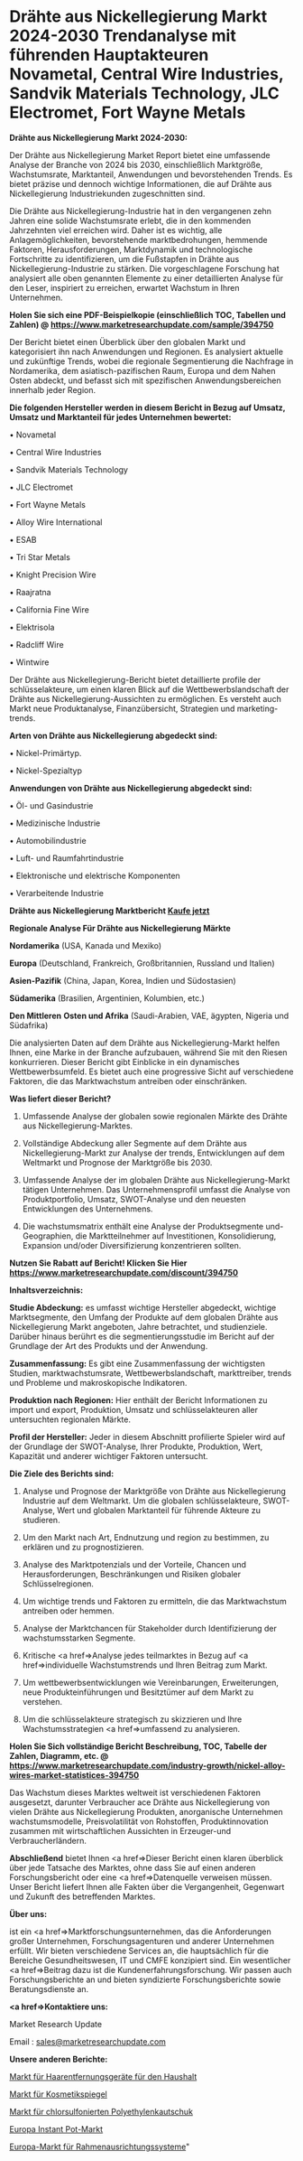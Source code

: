 # Drähte aus Nickellegierung Markt 2024-2030 Trendanalyse mit führenden Hauptakteuren Novametal, Central Wire Industries, Sandvik Materials Technology, JLC Electromet, Fort Wayne Metals

<strong>Drähte aus Nickellegierung Markt 2024-2030:</strong>

Der Drähte aus Nickellegierung Market Report bietet eine umfassende Analyse der Branche von 2024 bis 2030, einschließlich Marktgröße, Wachstumsrate, Marktanteil, Anwendungen und bevorstehenden Trends. Es bietet präzise und dennoch wichtige Informationen, die auf Drähte aus Nickellegierung Industriekunden zugeschnitten sind.

Die Drähte aus Nickellegierung-Industrie hat in den vergangenen zehn Jahren eine solide Wachstumsrate erlebt, die in den kommenden Jahrzehnten viel erreichen wird. Daher ist es wichtig, alle Anlagemöglichkeiten, bevorstehende marktbedrohungen, hemmende Faktoren, Herausforderungen, Marktdynamik und technologische Fortschritte zu identifizieren, um die Fußstapfen in Drähte aus Nickellegierung-Industrie zu stärken. Die vorgeschlagene Forschung hat analysiert alle oben genannten Elemente zu einer detaillierten Analyse für den Leser, inspiriert zu erreichen, erwartet Wachstum in Ihren Unternehmen.

<strong>Holen Sie sich eine PDF-Beispielkopie (einschließlich TOC, Tabellen und Zahlen) @
</strong><strong><a href=https://www.marketresearchupdate.com/sample/394750><strong>https://www.marketresearchupdate.com/sample/394750</u></font></a></strong></strong>

Der Bericht bietet einen Überblick über den globalen Markt und kategorisiert ihn nach Anwendungen und Regionen. Es analysiert aktuelle und zukünftige Trends, wobei die regionale Segmentierung die Nachfrage in Nordamerika, dem asiatisch-pazifischen Raum, Europa und dem Nahen Osten abdeckt, und befasst sich mit spezifischen Anwendungsbereichen innerhalb jeder Region.

<strong>Die folgenden Hersteller werden in diesem Bericht in Bezug auf Umsatz, Umsatz und Marktanteil für jedes Unternehmen bewertet:</strong>

• Novametal

• Central Wire Industries

• Sandvik Materials Technology

• JLC Electromet

• Fort Wayne Metals

• Alloy Wire International

• ESAB

• Tri Star Metals

• Knight Precision Wire

• Raajratna

• California Fine Wire

• Elektrisola

• Radcliff Wire

• Wintwire

Der Drähte aus Nickellegierung-Bericht bietet detaillierte profile der schlüsselakteure, um einen klaren Blick auf die Wettbewerbslandschaft der Drähte aus Nickellegierung-Aussichten zu ermöglichen. Es versteht auch Markt neue Produktanalyse, Finanzübersicht, Strategien und marketing-trends.

<strong>Arten von Drähte aus Nickellegierung abgedeckt sind:</strong>

• Nickel-Primärtyp.

• Nickel-Spezialtyp

<strong>Anwendungen von Drähte aus Nickellegierung abgedeckt sind:</strong>

• Öl- und Gasindustrie

• Medizinische Industrie

• Automobilindustrie

• Luft- und Raumfahrtindustrie

• Elektronische und elektrische Komponenten

• Verarbeitende Industrie

<strong>Drähte aus Nickellegierung Marktbericht <a href=https://www.marketresearchupdate.com/buynow/394750>Kaufe jetzt</a></strong>

<strong>Regionale Analyse Für Drähte aus Nickellegierung Märkte</strong>

<strong>Nordamerika</strong> (USA, Kanada und Mexiko)

<strong>Europa</strong> (Deutschland, Frankreich, Großbritannien, Russland und Italien)

<strong>Asien-Pazifik</strong> (China, Japan, Korea, Indien und Südostasien)

<strong>Südamerika</strong> (Brasilien, Argentinien, Kolumbien, etc.)

<strong>Den Mittleren</strong> <strong>Osten und Afrika</strong> (Saudi-Arabien, VAE, ägypten, Nigeria und Südafrika)

Die analysierten Daten auf dem Drähte aus Nickellegierung-Markt helfen Ihnen, eine Marke in der Branche aufzubauen, während Sie mit den Riesen konkurrieren. Dieser Bericht gibt Einblicke in ein dynamisches Wettbewerbsumfeld. Es bietet auch eine progressive Sicht auf verschiedene Faktoren, die das Marktwachstum antreiben oder einschränken.

<strong>Was liefert dieser Bericht?</strong>

1. Umfassende Analyse der globalen sowie regionalen Märkte des Drähte aus Nickellegierung-Marktes.

2. Vollständige Abdeckung aller Segmente auf dem Drähte aus Nickellegierung-Markt zur Analyse der trends, Entwicklungen auf dem Weltmarkt und Prognose der Marktgröße bis 2030.

3. Umfassende Analyse der im globalen Drähte aus Nickellegierung-Markt tätigen Unternehmen. Das Unternehmensprofil umfasst die Analyse von Produktportfolio, Umsatz, SWOT-Analyse und den neuesten Entwicklungen des Unternehmens.

4. Die wachstumsmatrix enthält eine Analyse der Produktsegmente und-Geographien, die Marktteilnehmer auf Investitionen, Konsolidierung, Expansion und/oder Diversifizierung konzentrieren sollten.

<strong>Nutzen Sie Rabatt auf Bericht! Klicken Sie Hier
</strong><strong><a href=https://www.marketresearchupdate.com/discount/394750>https://www.marketresearchupdate.com/discount/394750</b></u></font></strong></a>

<strong>Inhaltsverzeichnis:</strong>

<strong>Studie Abdeckung:</strong> es umfasst wichtige Hersteller abgedeckt, wichtige Marktsegmente, den Umfang der Produkte auf dem globalen Drähte aus Nickellegierung Markt angeboten, Jahre betrachtet, und studienziele. Darüber hinaus berührt es die segmentierungsstudie im Bericht auf der Grundlage der Art des Produkts und der Anwendung.

<strong>Zusammenfassung:</strong> Es gibt eine Zusammenfassung der wichtigsten Studien, marktwachstumsrate, Wettbewerbslandschaft, markttreiber, trends und Probleme und makroskopische Indikatoren.

<strong>Produktion nach Regionen:</strong> Hier enthält der Bericht Informationen zu import und export, Produktion, Umsatz und schlüsselakteuren aller untersuchten regionalen Märkte.

<strong>Profil der Hersteller:</strong> Jeder in diesem Abschnitt profilierte Spieler wird auf der Grundlage der SWOT-Analyse, Ihrer Produkte, Produktion, Wert, Kapazität und anderer wichtiger Faktoren untersucht.

<strong>Die Ziele des Berichts sind:</strong>

1) Analyse und Prognose der Marktgröße von Drähte aus Nickellegierung Industrie auf dem Weltmarkt.
Um die globalen schlüsselakteure, SWOT-Analyse, Wert und globalen Marktanteil für führende Akteure zu studieren.

2) Um den Markt nach Art, Endnutzung und region zu bestimmen, zu erklären und zu prognostizieren.

3) Analyse des Marktpotenzials und der Vorteile, Chancen und Herausforderungen, Beschränkungen und Risiken globaler Schlüsselregionen.

4) Um wichtige trends und Faktoren zu ermitteln, die das Marktwachstum antreiben oder hemmen.

5) Analyse der Marktchancen für Stakeholder durch Identifizierung der wachstumsstarken Segmente.

6) Kritische <a href=>Analyse</a> jedes teilmarktes in Bezug auf <a href=>individuelle</a> Wachstumstrends und Ihren Beitrag zum Markt.

7) Um wettbewerbsentwicklungen wie Vereinbarungen, Erweiterungen, neue Produkteinführungen und Besitztümer auf dem Markt zu verstehen.

8) Um die schlüsselakteure strategisch zu skizzieren und Ihre Wachstumsstrategien <a href=>umfassend</a> zu analysieren.

<strong>Holen Sie Sich vollständige Bericht Beschreibung, TOC, Tabelle der Zahlen, Diagramm, etc. @ </strong><strong><a href=https://www.marketresearchupdate.com/industry-growth/nickel-alloy-wires-market-statistices-394750>https://www.marketresearchupdate.com/industry-growth/nickel-alloy-wires-market-statistices-394750</a></font></strong>

Das Wachstum dieses Marktes weltweit ist verschiedenen Faktoren ausgesetzt, darunter Verbraucher ace Drähte aus Nickellegierung von vielen Drähte aus Nickellegierung Produkten, anorganische Unternehmen wachstumsmodelle, Preisvolatilität von Rohstoffen, Produktinnovation zusammen mit wirtschaftlichen Aussichten in Erzeuger-und Verbraucherländern.

<strong>Abschließend</strong> bietet Ihnen <a href=>Dieser</a> Bericht einen klaren überblick über jede Tatsache des Marktes, ohne dass Sie auf einen anderen Forschungsbericht oder eine <a href=>Datenquelle</a> verweisen müssen. Unser Bericht liefert Ihnen alle Fakten über die Vergangenheit, Gegenwart und Zukunft des betreffenden Marktes.

<strong>Über uns:</strong>

 ist ein <a href=>Marktfors</a>chungsunternehmen, das die Anforderungen großer Unternehmen, Forschungsagenturen und anderer Unternehmen erfüllt. Wir bieten verschiedene Services an, die hauptsächlich für die Bereiche Gesundheitswesen, IT und CMFE konzipiert sind. Ein wesentlicher <a href=>Beitrag</a> dazu ist die Kundenerfahrungsforschung. Wir passen auch Forschungsberichte an und bieten syndizierte Forschungsberichte sowie Beratungsdienste an.

<strong><a href=>Kontaktiere uns:</a></strong>

Market Research Update

Email : sales@marketresearchupdate.com

<strong>Unsere anderen Berichte:</strong>

<a href=https://www.linkedin.com/pulse/household-hair-removal-devices-market-latest>Markt für Haarentfernungsgeräte für den Haushalt</a>

<a href=https://www.linkedin.com/pulse/vanity-makeup-mirror-market-outlooks-2023-size>Markt für Kosmetikspiegel</a>

<a href=https://www.linkedin.com/pulse/chlorosulfonated-polyethylene-rubber-market-sizing-up>Markt für chlorsulfonierten Polyethylenkautschuk</a>

<a href=https://www.linkedin.com/pulse/europe-instant-pot-market-2023-pointing-capture>Europa Instant Pot-Markt</a>

<a href=https://www.linkedin.com/pulse/europe-frame-alignment-systems-market-size-share-trend>Europa-Markt für Rahmenausrichtungssysteme</a>"
